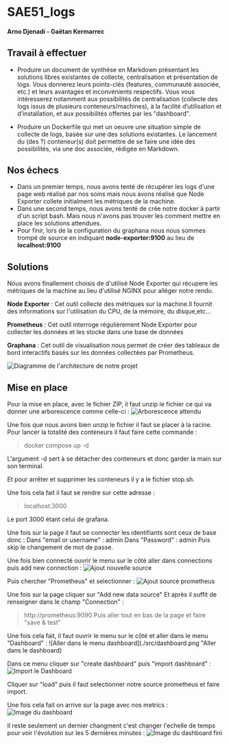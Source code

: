 # SAE51_logs
#### Arno Djenadi - Gaëtan Kermarrec


## Travail à effectuer

- Produire un document de synthèse en Markdown présentant les solutions libres existantes de collecte, centralisation et présentation de logs. Vous donnerez leurs points-clés (features, communauté
associée, etc.) et leurs avantages et inconvénients respectifs. Vous vous intéresserez notamment
aux possibilités de centralisation (collecte des logs issus de plusieurs conteneurs/machines), à la
facilité d’utilisation et d’installation, et aux possibilités offertes par les "dashboard".

- Produire un Dockerfile qui met un oeuvre une situation simple de collecte de logs, basée sur une
des solutions existantes. Le lancement du (des ?) conteneur(s) doit permettre de se faire une idée
des possibilités, via une doc associée, rédigée en Markdown.

## Nos échecs

- Dans un premier temps, nous avons tenté de récupérer les logs d'une page web réalisé par nos soins mais nous avons réalisé que Node Exporter collete initialment les métriques de la machine.
- Dans une second temps, nous avons tenté de crée notre docker à partir d'un script bash. Mais nous n'avons pas trouver les comment mettre en place les solutions attendues.
- Pour finir, lors de la configuration du graphana nous nous sommes trompé de source en indiquant **node-exporter:9100** au lieu de **localhost:9100**

## Solutions 

Nous avons finallement choisis de d'utilisé Node Exporter qui récupere les métriques de la machine au lieu d'utilisé NGINX pour allèger notre rendu.

**Node Exporter** : Cet outil collecte des métriques sur la machine.Il fournit des informations sur l'utilisation du CPU, de la mémoire, du disque,etc...

**Prometheus** : Cet outil interroge régulièrement Node Exporter pour collecter les données et les stocke dans une base de données

**Graphana** : Cet outil de visualisation nous permet de créer des tableaux de bord interactifs basés sur les données collectées par Prometheus.


![Diagramme de l'architecture de notre projet](./src/Diagramme_Logs.png "Diagram me de l'architecture de notre projet")

## Mise en place

Pour la mise en place, avec le fichier ZIP, il faut unzip le fichier ce qui va donner une arborescence comme celle-ci :
![Arborescence attendu](./src/tree.png "Arborescence à avoir avec le fichier ZIP")

Une fois que nous avons bien unzip le fichier il faut se placer à la racine.
Pour lancer la totalité des conteneurs il faut faire cette commande :
> docker compose up -d

L'argument -d sert à se détacher des conteneurs et donc garder la main sur son terminal.

Et pour arrêter et supprimer les conteneurs il y a le fichier stop.sh.

Une fois cela fait il faut se rendre sur cette adresse :
> localhost:3000

Le port 3000 étant celui de grafana.

Une fois sur la page il faut se connecter les identifiants sont ceux de base donc : 
Dans "email or username" : admin
Dans "Password" : admin
Puis skip le changement de mot de passe.

Une fois bien connecté ouvrir le menu sur le côté aller dans connections puis add new connection :
![Ajout nouvelle source](./src/newsource.png "Ajout d'une nouvelle source de donnée")

Puis chercher "Prometheus" et selectionner :
![Ajout source prometheus](./src/prometheus.png "Source prometheus")

Une fois sur la page cliquer sur "Add new data source"
Et après il suffit de renseigner dans le champ "Connection" :
> http://prometheus:9090
Puis aller tout en bas de la page et faire "save & test"

Une fois cela fait, il faut ouvrir le menu sur le côté et aller dans le menu "Dashboard" :
![Aller dans le menu dashboard](./src/dashboard.png "Aller dans le dashboard)

Dans ce menu cliquer sur "create dashboard" puis "import dashboard" :
![Import le Dashboard](./src/import.png "Import du dashboard")

Cliquer sur "load" puis il faut selectionner notre source prometheus et faire import.

Une fois cela fait on arrive sur la page avec nos metrics :
![Image du dashboard](./src/dashboardd.png "Dashboard avant changement")

Il reste seulement un dernier changment c'est changer l'echelle de temps pour voir l'évolution sur les 5 dernières minutes :
![Image du dashboard fini](./src/enddashboard.png "Dashboard après changement")
